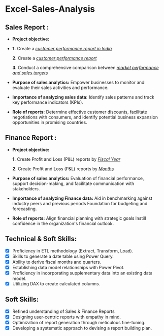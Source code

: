 # Excel-Sales-Analysis
## Sales Report :


- **Project objective:**

-   **1.** Create a _[customer performance report in India](https://github.com/uradisaikrishna/Excel-Sales-Analysis/blob/main/Customer_performance_India.pdf)_ 

    **2.** Create a _[customer performance report](https://github.com/uradisaikrishna/Excel-Sales-Analysis/blob/main/Customer_performance_report.pdf)_ 

    **3.** Conduct a comprehensive comparison between _[market performance and sales targets](https://github.com/uradisaikrishna/Excel-Sales-Analysis/blob/main/Market_Performance%20vs%20Target.pdf)_

- **Purpose of sales analytics:** Empower businesses to monitor and evaluate their sales activities and performance.

- **Importance of analyzing sales data:** Identify sales patterns and track key performance indicators (KPIs).

- **Role of reports:** Determine effective customer discounts, facilitate negotiations with consumers, and identify potential business expansion opportunities in promising countries.


## Finance Report :

- **Project objective:** 

    **1.** Create Profit and Loss (P&L) reports by _[Fiscal Year](https://github.com/uradisaikrishna/Excel-Sales-Analysis/blob/main/P%20%26%20L%20by%20fiscal%20year.pdf)_ 

   **2.** Create Profit and Loss (P&L) reports by _[Months](https://github.com/uradisaikrishna/Excel-Sales-Analysis/blob/main/P%20%26%20L%20by%20Month.pdf)_

- **Purpose of sales analytics:** Evaluation of financial performance, support decision-making, and facilitate communication with stakeholders.

- **Importance of analyzing Finance data:** Aid in benchmarking against industry peers and previous periods Foundation for budgeting and forecasting.

- **Role of reports:** Align financial planning with strategic goals Instill confidence in the organization's financial outlook.


## Technical & Soft Skills:
- [x]	Proficiency in ETL methodology (Extract, Transform, Load).
- [x]	Skills to generate a date table using Power Query.
- [x]	Ability to derive fiscal months and quarters.
- [x]	Establishing data model relationships with Power Pivot.
- [x]	Proficiency in incorporating supplementary data into an existing data model.
- [x]	Utilizing DAX to create calculated columns.

## Soft Skills:
- [x]	Refined understanding of Sales & Finance Reports
- [x]	Designing user-centric reports with empathy in mind.
- [x]	Optimization of report generation through meticulous fine-tuning.
- [x]	Developing a systematic approach to devising a report building plan.
